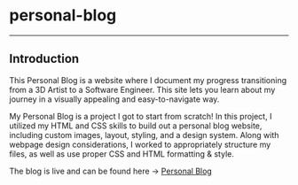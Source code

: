 # personal-blog
-----

## Introduction

This Personal Blog is a website where I document my progress transitioning from a 3D Artist to a Software Engineer. This site lets you learn about my journey in a visually appealing and easy-to-navigate way.

My Personal Blog is a project I got to start from scratch! In this project, I utilized my HTML and CSS skills to build out a personal blog website, including custom images, layout, styling, and a design system. Along with webpage design considerations, I worked to appropriately structure my files, as well as use proper CSS and HTML formatting & style.

The blog is live and can be found here -> [Personal Blog](https://briansegs.github.io/personal-blog/)
